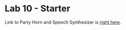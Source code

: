 # Lab 10 - Starter

Link to Party Horn and Speech Synthesizer is [right here](https://sadsoap.github.io/Lab10).
